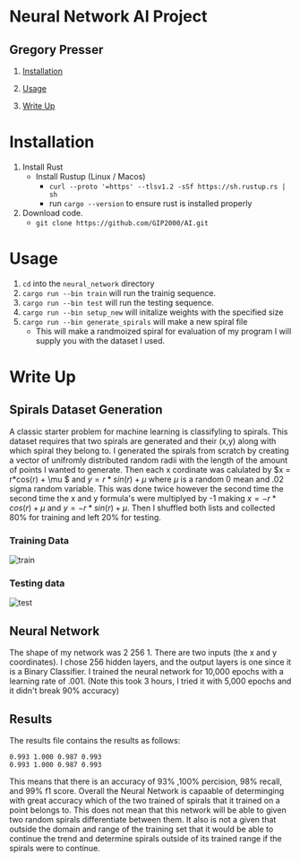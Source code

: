 # Neural Network AI Project
## Gregory Presser

1. [Installation](#Installation)

2. [Usage](#Usage)
3. [Write Up](#Write-up)


# Installation <a name="Installation"/>
1. Install Rust
    - Install Rustup (Linux / Macos)
        - `curl --proto '=https' --tlsv1.2 -sSf https://sh.rustup.rs | sh`
        - run `cargo --version` to ensure rust is installed properly
2. Download code.
    - `git clone https://github.com/GIP2000/AI.git`


# Usage <a name="Usage"/>
1. `cd` into the `neural_network` directory
2. `cargo run --bin train` will run the trainig sequence.
3. `cargo run --bin test` will run the testing sequence.
4. `cargo run --bin setup_new` will initalize weights with the specified size
5. `cargo run --bin generate_spirals` will make a new spiral file
    - This will make a randmoized spiral for evaluation of my program I will supply you with the dataset I used.


# Write Up <a name="Write-up"/>

## Spirals Dataset Generation

A classic starter problem for machine learning is classifyling to spirals. This dataset requires that two spirals are generated and their (x,y) along with which spiral they belong to. I generated the spirals from scratch by creating a vector of unifromly distributed random radii with the length of the amount of points I wanted to generate. Then each x cordinate was calulated by $x = r*cos(r) + \mu $ and $y = r*sin(r) + \mu$ where $\mu$ is a random 0 mean and .02 sigma random variable. This was done twice however the second time the second time the x and y formula's were multiplyed by -1 making $x = -r*cos(r) + \mu$ and $y = -r*sin(r) + \mu$. Then I shuffled both lists and collected 80% for training and left 20% for testing.

### Training Data
![train](https://user-images.githubusercontent.com/10522254/206037392-89328b0c-468d-4e53-85e7-cf7ab8aea2c6.png)

### Testing data
![test](https://user-images.githubusercontent.com/10522254/206037391-00a6d1a9-b186-47b5-b2ad-a19158abb0cc.png)


## Neural Network
The shape of my network was 2 256 1. There are two inputs (the x and y coordinates). I chose 256 hidden layers, and the output layers is one since it is a Binary Classifier.
I trained the neural network for 10,000 epochs with a learning rate of .001. (Note this took 3 hours, I tried it with 5,000 epochs and it didn't break 90% accuracy)

## Results

The results file contains the results as follows:
```588 0 8 604  0.993 1.000 0.987 0.993
0.993 1.000 0.987 0.993
0.993 1.000 0.987 0.993
```

This means that there is an accuracy of 93% ,100% percision, 98% recall, and 99% f1 score.
Overall the Neural Network is capaable of determinging with great accuracy which of the two trained of spirals that it trained on a point belongs to.
This does not mean that this network will be able to given two random spirals differentiate between them. It also is not a given that outside the domain and range of the training set that it would be able to continue the trend and determine spirals outside of its trained range if the spirals were to continue.
